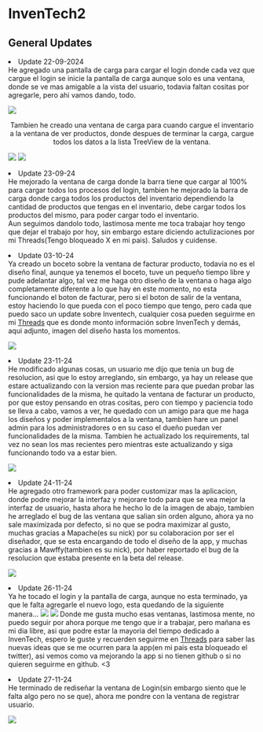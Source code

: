 # InvenTech2

## General Updates
<p align="centar">
  <li>Update 22-09-2024</li> He agregado una pantalla de carga para cargar el login donde cada vez que cargue el login se inicie la pantalla de carga aunque solo es una ventana, donde se ve mas amigable a la vista del usuario, todavia faltan cositas por agregarle, pero ahi vamos dando, todo.
</p>
<img src='/resources/screenshot/screenshot3.png'>
<p align="center">
  Tambien he creado una ventana de carga para cuando cargue el inventario a la ventana de ver productos, donde despues de terminar la carga, cargue todos los datos a la lista TreeView de la ventana.
</p>
<img src='/resources/screenshot/screenshot4.png'>
<img src='/resources/screenshot/screenshot5.png'>
<p align="center">
<li>Update 23-09-24</li> He mejorado la ventana de carga donde la barra tiene que cargar al 100% para cargar todos los procesos del login, tambien he mejorado la barra de carga donde carga todos los productos del inventario dependiendo la cantidad de productos que tengas en el inventario, debe cargar todos los productos del mismo, para poder cargar todo el inventario. <br> Aun seguimos dandolo todo, lastimosa mente me toca trabajar hoy tengo que dejar el trabajo por hoy, sin embargo estare diciendo actulizaciones por mi Threads(Tengo bloqueado X en mi pais).
Saludos y cuidense.
</p>
<p align="center">
  <li>Update 03-10-24</li> Ya creado un boceto sobre la ventana de facturar producto, todavia no es el diseño final, aunque ya tenemos el boceto, tuve un pequeño tiempo libre y pude adelantar algo, tal vez me haga otro diseño de la ventana o haga algo completamente diferente a lo que hay en este momento, no esta funcionando el boton de facturar, pero si el boton de salir de la ventana, estoy haciendo lo que pueda con el poco tiempo que tengo, pero cada que puedo saco un update sobre Inventech, cualquier cosa pueden seguirme en mi <a href='https://www.threads.net/@dumb.nox'>Threads</a> que es donde monto información sobre InvenTech y demás, aqui adjunto, imagen del diseño hasta los momentos.
</p>
<img src='/resources/screenshot/screenshot6.png'>
<p align='center'>
  <li>Update 23-11-24</li> He modificado algunas cosas, un usuario me dijo que tenia un bug de resolucion, asi que lo estoy arreglando, sin embargo, ya hay un release que estare actualizando con la version mas reciente para que puedan probar las funcionalidades de la misma, he quitado la ventana de facturar un producto, por que estoy pensando en otras cositas, pero con tiempo y paciencia todo se lleva a cabo, vamos a ver, he quedado con un amigo para que me haga los diseños y poder implementalos a la ventana, tambien hare un panel admin para los administradores o en su caso el dueño puedan ver funcionalidades de la misma. Tambien he actualizado los requirements, tal vez no sean los mas recientes pero mientras este actualizando y siga funcionando todo va a estar bien. 
</p>
<img src='/resources/screenshot/screenshot7.png'>
<p align='center'>
  <li>Update 24-11-24</li> He agregado otro framework para poder customizar mas la aplicacion, donde podre mejorar la interfaz y mejorare todo para que se vea mejor la interfaz de usuario, hasta ahora he hecho lo de la imagen de abajo, tambien he arreglado el bug de las ventana que salian sin orden alguno, ahora ya no sale maximizada por defecto, si no que se podra maximizar al gusto, muchas gracias a Mapache(es su nick) por su colaboracion por ser el diseñador, que se esta encargando de todo el diseño de la app, y muchas gracias a Mawffy(tambien es su nick), por haber reportado el bug de la resolucion que estaba presente en la beta del release. 
</p>
<img src='/resources/screenshot/screenshot8.png'>
<p align='center'>
  <li>Update 26-11-24</li> Ya he tocado el login y la pantalla de carga, aunque no esta terminado, ya que le falta agregarle el nuevo logo, esta quedando de la siguiente manera...
  <img src='/resources/screenshot/screenshot9.png'>
  <img src='/resources/screenshot/screenshot10.png'>
  Donde me gusta mucho esas ventanas, lastimosa mente, no puedo seguir por ahora porque me tengo que ir a trabajar, pero mañana es mi dia libre, asi que podre estar la mayoria del tiempo dedicado a InvenTech, espero le guste y recuerden seguirme en <a href='https://www.threads.net/@dumb.nox?hl=es'>Threads</a> para saber las nuevas ideas que se me ocurren para la app(en mi pais esta bloqueado el twitter), asi vemos como va mejorando la app si no tienen github o si no quieren seguirme en github. <3
</p>
<p align='center'>
  <li>Update 27-11-24</li> He terminado de rediseñar la ventana de Login(sin embargo siento que le falta algo pero no se que), ahora me pondre con la ventana de registrar usuario. 
</p>
<img src='/resources/screenshot/screenshot11.png'>